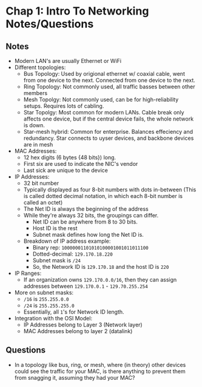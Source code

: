 # Chap 1: Intro To Networking Notes/Questions

## Notes

* Modern LAN's are usually Ethernet or WiFi
* Different topologies:
  * Bus Topology: Used by origional ethernet w/ coaxial cable, went from one device to the next. Connected from one device to the next.
  * Ring Topology: Not commonly used, all traffic basses between other members
  * Mesh Topolgy: Not commonly used, can be for high-reliability setups. Requires lots of cabling.
  * Star Topolgy: Most common for modern LANs. Cable break only affects one device, but if the central device fails, the whole network is down.
  * Star-mesh hybrid: Common for enterprise. Balances effeciency and redundancy. Star connects to uyser devices, and backbone devices are in mesh
* MAC Addresses:
  * 12 hex digits (6 bytes {48 bits}) long.
  * First six are used to indicate the NIC's vendor
  * Last sick are unique to the device
* IP Addresses:
  * 32 bit number
  * Typically displayed as four 8-bit numbers with dots in-between (This is called dotted decimal notation, in which each 8-bit number is called an octet)
  * The Net ID is always the beginning of the address
  * While they're always 32 bits, the groupings can differ.
    * Net ID can be anywhere from 8 to 30 bits.
    * Host ID is the rest
    * Subnet mask defines how long the Net ID is.
  * Breakdown of IP address example:
    * Binary rep: `10000001101010100001001011011100`
    * Dotted-decimal: `129.170.18.220`
    * Subnet mask is `/24`
    * So, the Network ID is `129.170.18` and the host ID is `220`
* IP Ranges:
  * If an organization owns `129.170.0.0/16`, then they can assign addresses between `129.170.0.1` - `129.70.255.254`
* More on subnet masks:
  * `/16` is `255.255.0.0`
  * `/24` is `255.255.255.0`
  * Essentially, all `1`'s for Network ID length.
* Integration with the OSI Model:
  * IP Addresses belong to Layer 3 (Network layer)
  * MAC Addresses belong to layer 2 (datalink)

## Questions

* In a topology like bus, ring, or mesh, where (in theory) other devices could see the traffic for your MAC, is there anything to prevent them from snagging it, assuming they had your MAC?
